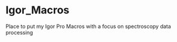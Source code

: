 Igor_Macros
===========

Place to put my Igor Pro Macros with a focus on spectroscopy data processing
